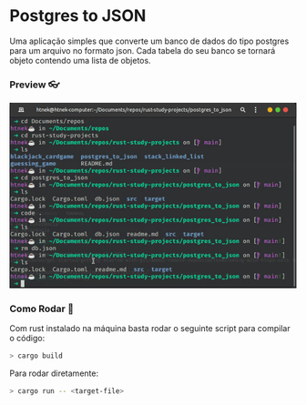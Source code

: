 # Postgres to JSON

Uma aplicação simples que converte um banco de dados do tipo postgres para um arquivo no formato json. Cada tabela do seu banco se tornará
objeto contendo uma lista de objetos.

### Preview 👓

<p align="center">
<img src="./preview.gif" >
</p>

### Como Rodar 🚀

Com rust instalado na máquina basta rodar o seguinte script para compilar o código:

```bash
> cargo build
```

Para rodar diretamente:

```bash
> cargo run -- <target-file>
```
